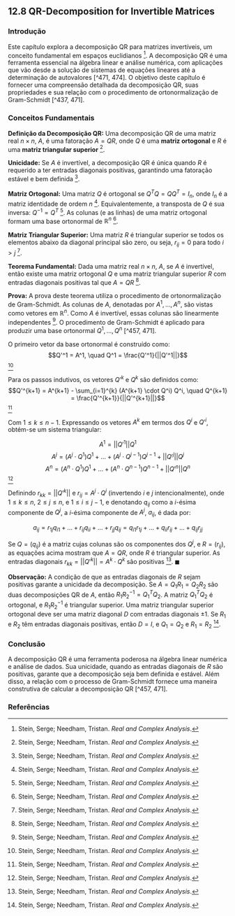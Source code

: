 ## 12.8 QR-Decomposition for Invertible Matrices
### Introdução

Este capítulo explora a decomposição QR para matrizes invertíveis, um conceito fundamental em espaços euclidianos [^437]. A decomposição QR é uma ferramenta essencial na álgebra linear e análise numérica, com aplicações que vão desde a solução de sistemas de equações lineares até a determinação de autovalores [^471, 474]. O objetivo deste capítulo é fornecer uma compreensão detalhada da decomposição QR, suas propriedades e sua relação com o procedimento de ortonormalização de Gram-Schmidt [^437, 471].

### Conceitos Fundamentais

**Definição da Decomposição QR:** Uma decomposição QR de uma matriz real $n \times n$, $A$, é uma fatoração $A = QR$, onde $Q$ é uma **matriz ortogonal** e $R$ é uma **matriz triangular superior** [^471].

**Unicidade:** Se $A$ é invertível, a decomposição QR é única quando $R$ é requerido a ter entradas diagonais positivas, garantindo uma fatoração estável e bem definida [^471].

**Matriz Ortogonal:** Uma matriz $Q$ é ortogonal se $Q^T Q = Q Q^T = I_n$, onde $I_n$ é a matriz identidade de ordem $n$ [^467]. Equivalentemente, a transposta de $Q$ é sua inversa: $Q^{-1} = Q^T$ [^467]. As colunas (e as linhas) de uma matriz ortogonal formam uma base ortonormal de $\mathbb{R}^n$ [^467].

**Matriz Triangular Superior:** Uma matriz $R$ é triangular superior se todos os elementos abaixo da diagonal principal são zero, ou seja, $r_{ij} = 0$ para todo $i > j$ [^471].

**Teorema Fundamental:** Dada uma matriz real $n \times n$, $A$, se $A$ é invertível, então existe uma matriz ortogonal $Q$ e uma matriz triangular superior $R$ com entradas diagonais positivas tal que $A = QR$ [^471].

**Prova:**
A prova deste teorema utiliza o procedimento de ortonormalização de Gram-Schmidt. As colunas de $A$, denotadas por $A^1, \dots, A^n$, são vistas como vetores em $\mathbb{R}^n$. Como $A$ é invertível, essas colunas são linearmente independentes [^471]. O procedimento de Gram-Schmidt é aplicado para produzir uma base ortonormal $Q^1, \dots, Q^n$ [^457, 471].

O primeiro vetor da base ortonormal é construído como:
$$Q'^1 = A^1, \quad Q^1 = \frac{Q'^1}{||Q'^1||}$$ [^471]

Para os passos indutivos, os vetores $Q'^k$ e $Q^k$ são definidos como:
$$Q'^{k+1} = A^{k+1} - \sum_{i=1}^{k} (A^{k+1} \cdot Q^i) Q^i, \quad Q^{k+1} = \frac{Q'^{k+1}}{||Q'^{k+1}||}$$ [^471]

Com $1 \le k \le n-1$. Expressando os vetores $A^k$ em termos dos $Q^i$ e $Q'^i$, obtém-se um sistema triangular:

$$A^1 = ||Q'^1||Q^1$$
$$A^j = (A^j \cdot Q^1) Q^1 + \dots + (A^j \cdot Q^{j-1}) Q^{j-1} + ||Q'^j||Q^j$$
$$A^n = (A^n \cdot Q^1) Q^1 + \dots + (A^n \cdot Q^{n-1}) Q^{n-1} + ||Q'^n||Q^n$$ [^471]

Definindo $r_{kk} = ||Q'^k||$ e $r_{ij} = A^j \cdot Q^i$ (invertendo $i$ e $j$ intencionalmente), onde $1 \le k \le n$, $2 \le j \le n$, e $1 \le i \le j - 1$, e denotando $q_{ij}$ como a *i*-ésima componente de $Q^j$, a *i*-ésima componente de $A^j$, $a_{ij}$, é dada por:

$$a_{ij} = r_{1j}q_{i1} + \dots + r_{ij}q_{ii} + \dots + r_{jj}q_{ij} = q_{i1}r_{1j} + \dots + q_{ii}r_{ij} + \dots + q_{ij}r_{jj}$$

Se $Q = (q_{ij})$ é a matriz cujas colunas são os componentes dos $Q^j$, e $R = (r_{ij})$, as equações acima mostram que $A = QR$, onde $R$ é triangular superior. As entradas diagonais $r_{kk} = ||Q'^k|| = A^k \cdot Q^k$ são positivas [^471]. $\blacksquare$

**Observação:** A condição de que as entradas diagonais de $R$ sejam positivas garante a unicidade da decomposição. Se $A = Q_1 R_1 = Q_2 R_2$ são duas decomposições QR de $A$, então $R_1 R_2^{-1} = Q_1^T Q_2$. A matriz $Q_1^T Q_2$ é ortogonal, e $R_1 R_2^{-1}$ é triangular superior. Uma matriz triangular superior ortogonal deve ser uma matriz diagonal $D$ com entradas diagonais $\pm 1$. Se $R_1$ e $R_2$ têm entradas diagonais positivas, então $D = I$, e $Q_1 = Q_2$ e $R_1 = R_2$ [^472].

### Conclusão

A decomposição QR é uma ferramenta poderosa na álgebra linear numérica e análise de dados. Sua unicidade, quando as entradas diagonais de $R$ são positivas, garante que a decomposição seja bem definida e estável. Além disso, a relação com o processo de Gram-Schmidt fornece uma maneira construtiva de calcular a decomposição QR [^457, 471].

### Referências
[^437]: Stein, Serge; Needham, Tristan. *Real and Complex Analysis*.
[^471]: Stein, Serge; Needham, Tristan. *Real and Complex Analysis*.
[^474]: Stein, Serge; Needham, Tristan. *Real and Complex Analysis*.
[^457]: Stein, Serge; Needham, Tristan. *Real and Complex Analysis*.
[^467]: Stein, Serge; Needham, Tristan. *Real and Complex Analysis*.
[^472]: Stein, Serge; Needham, Tristan. *Real and Complex Analysis*.
<!-- END -->